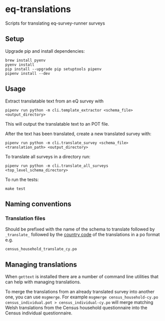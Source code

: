 # eq-translations
Scripts for translating eq-survey-runner surveys

## Setup

Upgrade pip and install dependencies:

```
brew install pyenv
pyenv install
pip install --upgrade pip setuptools pipenv
pipenv install --dev
```

## Usage
Extract translatable text from an eQ survey with

```
pipenv run python -m cli.template_extractor <schema_file> <output_directory>
```
This will output the translatable text to an POT file.


After the text has been translated, create a new translated survey with:

```
pipenv run python -m cli.translate_survey <schema_file> <translation_path> <output_directory>
```

To translate all surveys in a directory run:

```
pipenv run python -m cli.translate_all_surveys <top_level_schema_directory>
```

To run the tests:

```
make test
```

## Naming conventions

### Translation files

Should be prefixed with the name of the schema to translate followed by `_translate_` followed by the [country code](https://en.wikipedia.org/wiki/ISO_3166-1) of the translations in a po format e.g.

```
census_household_translate_cy.po
```

## Managing translations

When `gettext` is installed there are a number of command line utilities that can help with managing translations.

To merge the translations from an already translated survey into another one, you can use `msgmerge`. For example `msgmerge census_household-cy.po census_individual.pot > census_individual-cy.po` will merge matching Welsh translations from the Census household questionnaire into the Census individual questionnaire.